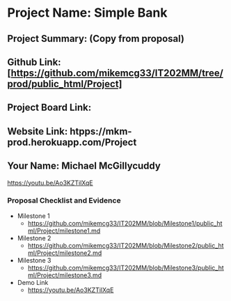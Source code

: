 # Project Name: Simple Bank
## Project Summary: (Copy from proposal)
## Github Link: [https://github.com/mikemcg33/IT202MM/tree/prod/public_html/Project]
## Project Board Link: 
## Website Link: htpps://mkm-prod.herokuapp.com/Project
## Your Name: Michael McGillycuddy

 https://youtu.be/Ao3KZTilXqE
 
### Proposal Checklist and Evidence

- Milestone 1
  - https://github.com/mikemcg33/IT202MM/blob/Milestone1/public_html/Project/milestone1.md
- Milestone 2
  - https://github.com/mikemcg33/IT202MM/blob/Milestone2/public_html/Project/milestone2.md
- Milestone 3
  - https://github.com/mikemcg33/IT202MM/blob/Milestone3/public_html/Project/milestone3.md
- Demo Link
  - https://youtu.be/Ao3KZTilXqE